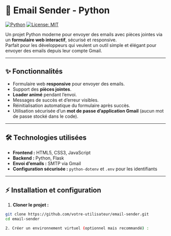 # 📧 Email Sender - Python

[![Python](https://img.shields.io/badge/Python-3.10+-blue?logo=python&logoColor=white)](https://www.python.org/)
[![License: MIT](https://img.shields.io/badge/License-MIT-green)](https://opensource.org/licenses/MIT)

Un projet Python moderne pour envoyer des emails avec pièces jointes via un **formulaire web interactif**, sécurisé et responsive.  
Parfait pour les développeurs qui veulent un outil simple et élégant pour envoyer des emails depuis leur compte Gmail.

---

## **✨ Fonctionnalités**

- Formulaire web **responsive** pour envoyer des emails.
- Support des **pièces jointes**.
- **Loader animé** pendant l’envoi.
- Messages de succès et d’erreur visibles.
- Réinitialisation automatique du formulaire après succès.
- Utilisation sécurisée d’un **mot de passe d’application Gmail** (aucun mot de passe stocké dans le code).

---

## **🛠 Technologies utilisées**

- **Frontend :** HTML5, CSS3, JavaScript  
- **Backend :** Python, Flask  
- **Envoi d’emails :** SMTP via Gmail  
- **Configuration sécurisée :** `python-dotenv` et `.env` pour les identifiants  

---

## **⚡ Installation et configuration**

1. **Cloner le projet :**

```bash
git clone https://github.com/votre-utilisateur/email-sender.git
cd email-sender

2. Créer un environnement virtuel (optionnel mais recommandé) :